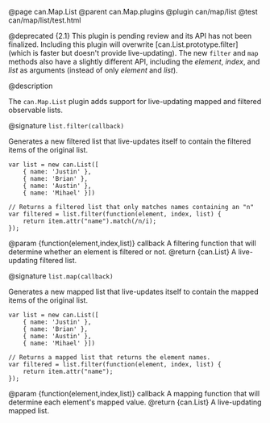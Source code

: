 @page can.Map.List
@parent can.Map.plugins
@plugin can/map/list
@test can/map/list/test.html

@deprecated {2.1} This plugin is pending review and its API has not been finalized. Including this plugin will overwrite [can.List.prototype.filter] (which is faster but doesn't provide live-updating). The new `filter` and `map` methods also have a slightly different API, including the _element_, _index_, and _list_ as arguments (instead of only _element_ and _list_).

@description

The `can.Map.List` plugin adds support for live-updating mapped and filtered observable lists.



@signature `list.filter(callback)`

Generates a new filtered list that live-updates itself to contain the filtered items of the original list.

```
var list = new can.List([
	{ name: 'Justin' },
	{ name: 'Brian' },
	{ name: 'Austin' },
	{ name: 'Mihael' }])
	
// Returns a filtered list that only matches names containing an "n"
var filtered = list.filter(function(element, index, list) {
	return item.attr("name").match(/n/i);
});
```

@param {function(element,index,list)} callback A filtering function that will determine whether an element is filtered or not.
@return {can.List} A live-updating filtered list.


@signature `list.map(callback)`

Generates a new mapped list that live-updates itself to contain the mapped items of the original list.

```
var list = new can.List([
	{ name: 'Justin' },
	{ name: 'Brian' },
	{ name: 'Austin' },
	{ name: 'Mihael' }])
	
// Returns a mapped list that returns the element names.
var filtered = list.filter(function(element, index, list) {
	return item.attr("name");
});
```


@param {function(element,index,list)} callback A mapping function that will determine each element's mapped value.
@return {can.List} A live-updating mapped list.
